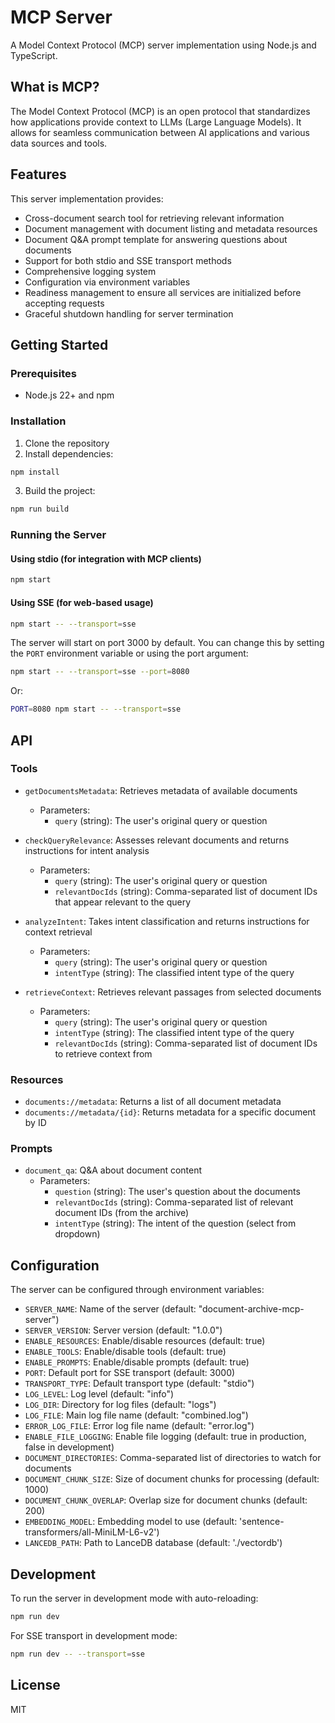 # MCP Server

A Model Context Protocol (MCP) server implementation using Node.js and TypeScript.

## What is MCP?

The Model Context Protocol (MCP) is an open protocol that standardizes how applications provide context to LLMs (Large Language Models). It allows for seamless communication between AI applications and various data sources and tools.

## Features

This server implementation provides:

- Cross-document search tool for retrieving relevant information
- Document management with document listing and metadata resources
- Document Q&A prompt template for answering questions about documents
- Support for both stdio and SSE transport methods
- Comprehensive logging system
- Configuration via environment variables
- Readiness management to ensure all services are initialized before accepting requests
- Graceful shutdown handling for server termination

## Getting Started

### Prerequisites

- Node.js 22+ and npm

### Installation

1. Clone the repository
2. Install dependencies:

```bash
npm install
```

3. Build the project:

```bash
npm run build
```

### Running the Server

#### Using stdio (for integration with MCP clients)

```bash
npm start
```

#### Using SSE (for web-based usage)

```bash
npm start -- --transport=sse
```

The server will start on port 3000 by default. You can change this by setting the `PORT` environment variable or using the port argument:

```bash
npm start -- --transport=sse --port=8080
```

Or:

```bash
PORT=8080 npm start -- --transport=sse
```

## API

### Tools

- `getDocumentsMetadata`: Retrieves metadata of available documents
  - Parameters: 
    - `query` (string): The user's original query or question

- `checkQueryRelevance`: Assesses relevant documents and returns instructions for intent analysis
  - Parameters:
    - `query` (string): The user's original query or question
    - `relevantDocIds` (string): Comma-separated list of document IDs that appear relevant to the query

- `analyzeIntent`: Takes intent classification and returns instructions for context retrieval
  - Parameters:
    - `query` (string): The user's original query or question
    - `intentType` (string): The classified intent type of the query

- `retrieveContext`: Retrieves relevant passages from selected documents
  - Parameters:
    - `query` (string): The user's original query or question
    - `intentType` (string): The classified intent type of the query
    - `relevantDocIds` (string): Comma-separated list of document IDs to retrieve context from

### Resources

- `documents://metadata`: Returns a list of all document metadata
- `documents://metadata/{id}`: Returns metadata for a specific document by ID

### Prompts

- `document_qa`: Q&A about document content
  - Parameters:
    - `question` (string): The user's question about the documents
    - `relevantDocIds` (string): Comma-separated list of relevant document IDs (from the archive)
    - `intentType` (string): The intent of the question (select from dropdown)

## Configuration

The server can be configured through environment variables:

- `SERVER_NAME`: Name of the server (default: "document-archive-mcp-server")
- `SERVER_VERSION`: Server version (default: "1.0.0")
- `ENABLE_RESOURCES`: Enable/disable resources (default: true)
- `ENABLE_TOOLS`: Enable/disable tools (default: true)
- `ENABLE_PROMPTS`: Enable/disable prompts (default: true)
- `PORT`: Default port for SSE transport (default: 3000)
- `TRANSPORT_TYPE`: Default transport type (default: "stdio")
- `LOG_LEVEL`: Log level (default: "info")
- `LOG_DIR`: Directory for log files (default: "logs")
- `LOG_FILE`: Main log file name (default: "combined.log")
- `ERROR_LOG_FILE`: Error log file name (default: "error.log")
- `ENABLE_FILE_LOGGING`: Enable file logging (default: true in production, false in development)
- `DOCUMENT_DIRECTORIES`: Comma-separated list of directories to watch for documents
- `DOCUMENT_CHUNK_SIZE`: Size of document chunks for processing (default: 1000)
- `DOCUMENT_CHUNK_OVERLAP`: Overlap size for document chunks (default: 200)
- `EMBEDDING_MODEL`: Embedding model to use (default: 'sentence-transformers/all-MiniLM-L6-v2')
- `LANCEDB_PATH`: Path to LanceDB database (default: './vectordb')

## Development

To run the server in development mode with auto-reloading:

```bash
npm run dev
```

For SSE transport in development mode:

```bash
npm run dev -- --transport=sse
```

## License

MIT